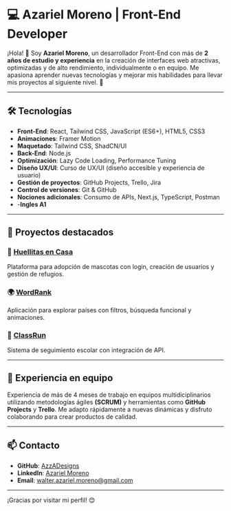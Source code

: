 # 💻 Azariel Moreno | Front-End Developer

¡Hola! 👋 Soy **Azariel Moreno**, un desarrollador Front-End con más de **2 años de estudio y experiencia** en la creación de interfaces web atractivas, optimizadas y de alto rendimiento, individualmente o en equipo. Me apasiona aprender nuevas tecnologías y mejorar mis habilidades para llevar mis proyectos al siguiente nivel. 🚀

---

## 🛠️ Tecnologías

- **Front-End**: React, Tailwind CSS, JavaScript (ES6+), HTML5, CSS3
- **Animaciones**: Framer Motion
- **Maquetado**: Tailwind CSS, ShadCN/UI
- **Back-End**: Node.js
- **Optimización**: Lazy Code Loading, Performance Tuning
- **Diseño UX/UI**: Curso de UX/UI (diseño accesible y experiencia de usuario)
- **Gestión de proyectos**: GitHub Projects, Trello, Jira
- **Control de versiones**: Git & GitHub
- **Nociones adicionales**: Consumo de APIs, Next.js, TypeScript, Postman
- -**Ingles A1**

---

## 🌟 Proyectos destacados

### 🐾 [Huellitas en Casa](https://github.com/No-Country-simulation/c21-38-n-java-react)
Plataforma para adopción de mascotas con login, creación de usuarios y gestión de refugios.

### 🌍 [WordRank](https://github.com/AzzADesigns/WordRanks)
Aplicación para explorar países con filtros, búsqueda funcional y animaciones.

### 🏫 [ClassRun](https://github.com/No-Country-simulation/s20-03-webapp)
Sistema de seguimiento escolar con integración de API.

---

## 👥 Experiencia en equipo

Experiencia de más de 4 meses de trabajo en equipos multidiciplinarios utilizando metodologías ágiles **(SCRUM)** y herramientas como **GitHub Projects** y **Trello**. Me adapto rápidamente a nuevas dinámicas y disfruto colaborando para crear productos de calidad.

---

## 📫 Contacto

- **GitHub**: [AzzADesigns](https://github.com/AzzADesigns)
- **LinkedIn**: [Azariel Moreno](https://www.linkedin.com/in/azariel-moreno-4267ba254/)
- **Email**: walter.azariel.moreno@gmail.com

---

¡Gracias por visitar mi perfil! 😊
